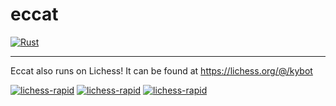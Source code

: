 # eccat

[![Rust](https://github.com/skycloudd/eccat/actions/workflows/rust.yml/badge.svg)](https://github.com/skycloudd/eccat/actions/workflows/rust.yml)

---

Eccat also runs on Lichess! It can be found at https://lichess.org/@/kybot

[![lichess-rapid](https://lichess-shield.vercel.app/api?username=kybot&format=bullet)](https://lichess.org/@/kybot/perf/bullet)
[![lichess-rapid](https://lichess-shield.vercel.app/api?username=kybot&format=blitz)](https://lichess.org/@/kybot/perf/blitz)
[![lichess-rapid](https://lichess-shield.vercel.app/api?username=kybot&format=rapid)](https://lichess.org/@/kybot/perf/rapid)

